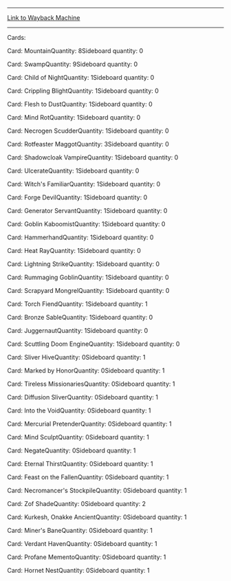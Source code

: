 
---
[Link to Wayback Machine](https://web.archive.org/web/20150222075815/http://magic.wizards.com/en/articles/decks/cheng-tung-yi-grand-prix-taipei-2014-top-8-2014-07-27)

[_metadata_:generator]:- "Drupal 7 (http://drupal.org)"
[_metadata_:node]:- "254771"
[_metadata_:publish_date]:- "2014-07-27"
[_metadata_:source]:- "article"
[_metadata_:title]:- "CHENG TUNG-YI - GRAND PRIX TAIPEI 2014 TOP 8"
[_metadata_:wayback_capture_timestamp]:- "2015-02-22 07:58:15"
[_metadata_:wayback_raw_url]:- "https://web.archive.org/web/20150222075815id_/http://magic.wizards.com/en/articles/decks/cheng-tung-yi-grand-prix-taipei-2014-top-8-2014-07-27"
[_metadata_:wayback_url]:- "http://magic.wizards.com/en/articles/decks/cheng-tung-yi-grand-prix-taipei-2014-top-8-2014-07-27"
---





Cards: 

Card: MountainQuantity: 8Sideboard quantity: 0 



Card: SwampQuantity: 9Sideboard quantity: 0 



Card: Child of NightQuantity: 1Sideboard quantity: 0 



Card: Crippling BlightQuantity: 1Sideboard quantity: 0 



Card: Flesh to DustQuantity: 1Sideboard quantity: 0 



Card: Mind RotQuantity: 1Sideboard quantity: 0 



Card: Necrogen ScudderQuantity: 1Sideboard quantity: 0 



Card: Rotfeaster MaggotQuantity: 3Sideboard quantity: 0 



Card: Shadowcloak VampireQuantity: 1Sideboard quantity: 0 



Card: UlcerateQuantity: 1Sideboard quantity: 0 



Card: Witch's FamiliarQuantity: 1Sideboard quantity: 0 



Card: Forge DevilQuantity: 1Sideboard quantity: 0 



Card: Generator ServantQuantity: 1Sideboard quantity: 0 



Card: Goblin KaboomistQuantity: 1Sideboard quantity: 0 



Card: HammerhandQuantity: 1Sideboard quantity: 0 



Card: Heat RayQuantity: 1Sideboard quantity: 0 



Card: Lightning StrikeQuantity: 1Sideboard quantity: 0 



Card: Rummaging GoblinQuantity: 1Sideboard quantity: 0 



Card: Scrapyard MongrelQuantity: 1Sideboard quantity: 0 



Card: Torch FiendQuantity: 1Sideboard quantity: 1 



Card: Bronze SableQuantity: 1Sideboard quantity: 0 



Card: JuggernautQuantity: 1Sideboard quantity: 0 



Card: Scuttling Doom EngineQuantity: 1Sideboard quantity: 0 



Card: Sliver HiveQuantity: 0Sideboard quantity: 1 



Card: Marked by HonorQuantity: 0Sideboard quantity: 1 



Card: Tireless MissionariesQuantity: 0Sideboard quantity: 1 



Card: Diffusion SliverQuantity: 0Sideboard quantity: 1 



Card: Into the VoidQuantity: 0Sideboard quantity: 1 



Card: Mercurial PretenderQuantity: 0Sideboard quantity: 1 



Card: Mind SculptQuantity: 0Sideboard quantity: 1 



Card: NegateQuantity: 0Sideboard quantity: 1 



Card: Eternal ThirstQuantity: 0Sideboard quantity: 1 



Card: Feast on the FallenQuantity: 0Sideboard quantity: 1 



Card: Necromancer's StockpileQuantity: 0Sideboard quantity: 1 



Card: Zof ShadeQuantity: 0Sideboard quantity: 2 



Card: Kurkesh, Onakke AncientQuantity: 0Sideboard quantity: 1 



Card: Miner's BaneQuantity: 0Sideboard quantity: 1 



Card: Verdant HavenQuantity: 0Sideboard quantity: 1 



Card: Profane MementoQuantity: 0Sideboard quantity: 1 



Card: Hornet NestQuantity: 0Sideboard quantity: 1 




 

 
